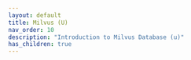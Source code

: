 ```yaml
---
layout: default
title: Milvus (U)
nav_order: 10
description: "Introduction to Milvus Database (u)"
has_children: true
---
```


